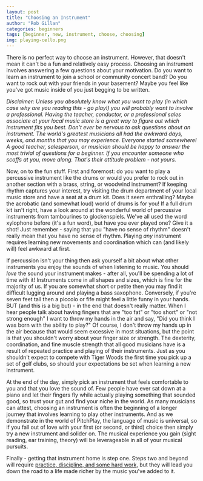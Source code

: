 ```yaml
---
layout: post
title: "Choosing an Instrument"
author: "Rob Gillan"
categories: beginners
tags: [beginner, new, instrument, choose, choosing]
img: playing-cello.png
---
```

<p>There is no perfect way to choose an instrument. However, that doesn't mean it can't be a fun and relatively easy process. Choosing an instrument involves answering a few questions about your motivation. Do you want to learn an instrument to join a school or community concert band? Do you want to rock out with your friends in your basement? Maybe you feel like you've got music inside of you just begging to be written.</p>
<p><i>Disclaimer: Unless you absolutely know what you want to play (in which case why are you reading this - go play!) you will probably want to involve a professional. Having the teacher, conductor, or a professional sales associate at your local music store is a great way to figure out which instrument fits you best. Don't ever be nervous to ask questions about an instrument. The world's greatest musicians all had the awkward days, weeks, and months that you may experience. Everyone started somewhere! A good teacher, salesperson, or musician should be happy to answer the most trivial of questions for a beginner. If you encounter someone who scoffs at you, move along. That's their attitude problem - not yours.</i></p>
<p>Now, on to the fun stuff. First and foremost: do you want to play a percussive instrument like the drums or would you prefer to rock out in another section with a brass, string, or woodwind instrument? If keeping rhythm captures your interest, try visiting the drum department of your local music store and have a seat at a drum kit. Does it seem enthralling? Maybe the acrobatic (and somewhat loud) world of drums is for you! If a full drum kit isn't right, have a look around at the wonderful world of percussive instruments from tambourines to glockenspiels. We've all used the word xylophone before (it's a fun word), but have you ever played one? Give it a shot! Just remember - saying that you "have no sense of rhythm" doesn't really mean that you have no sense of rhythm. Playing <i>any</i> instrument requires learning new movements and coordination which can (and likely will) feel awkward at first.</p>
<p>If percussion isn't your thing then ask yourself a bit about what other instruments you enjoy the sounds of when listening to music. You should <i>love</i> the sound your instrument makes - after all, you'll be spending a lot of time with it! Instruments come in all shapes and sizes, which is fine for the majority of us. If you are somewhat short or petite then you may find it difficult lugging around and playing a bass saxophone. Conversely, if you're seven feet tall then a piccolo or fife might feel a little funny in your hands. BUT (and this is a big but) - in the end that doesn't really matter. When I hear people talk about having fingers that are "too fat" or "too short" or "not strong enough" I want to throw my hands in the air and say, "Did you think I was born with the ability to play?" Of course, I don't throw my hands up in the air because that would seem excessive in most situations, but the point is that you shouldn't worry about your finger size or strength. The dexterity, coordination, and fine muscle strength that all good musicians have is a result of repeated practice and playing of their instruments. Just as you shouldn't expect to compete with Tiger Woods the first time you pick up a set of golf clubs, so should your expectations be set when learning a new instrument.</p>
<p>At the end of the day, simply pick an instrument that feels comfortable to you and that you love the sound of. Few people have ever sat down at a piano and let their fingers fly while actually playing something that sounded good, so trust your gut and find your niche in the world. As many musicians can attest, choosing an instrument is often the beginning of a longer journey that involves learning to play other instruments. And as we demonstrate in the world of PitchPlay, the language of music is universal, so if you fall out of love with your first (or second, or third) choice then simply try a new instrument and solider on. The musical experience you gain (sight reading, ear training, theory) will be leverageable in all of your musical pursuits.</p>
<p>Finally - getting that instrument home is step one. Steps two and beyond will require ﻿<a href="/practice/GuidingPractice/">practice, discipline, and some hard work</a>, but they will lead you down the road to a life made richer by the music you've added to it.</p>

